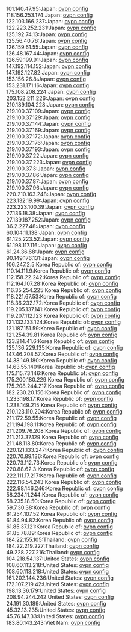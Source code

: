 101.140.47.95:Japan: [ovpn config](vpn/101_140_47_95.ovpn)  
118.156.253.174:Japan: [ovpn config](vpn/118_156_253_174.ovpn)  
122.103.166.237:Japan: [ovpn config](vpn/122_103_166_237.ovpn)  
122.223.252.231:Japan: [ovpn config](vpn/122_223_252_231.ovpn)  
125.192.74.13:Japan: [ovpn config](vpn/125_192_74_13.ovpn)  
125.56.40.76:Japan: [ovpn config](vpn/125_56_40_76.ovpn)  
126.159.61.55:Japan: [ovpn config](vpn/126_159_61_55.ovpn)  
126.48.167.44:Japan: [ovpn config](vpn/126_48_167_44.ovpn)  
126.59.199.91:Japan: [ovpn config](vpn/126_59_199_91.ovpn)  
147.192.114.152:Japan: [ovpn config](vpn/147_192_114_152.ovpn)  
147.192.127.82:Japan: [ovpn config](vpn/147_192_127_82.ovpn)  
153.156.26.8:Japan: [ovpn config](vpn/153_156_26_8.ovpn)  
153.231.171.16:Japan: [ovpn config](vpn/153_231_171_16.ovpn)  
175.108.208.224:Japan: [ovpn config](vpn/175_108_208_224.ovpn)  
203.152.211.226:Japan: [ovpn config](vpn/203_152_211_226.ovpn)  
210.189.104.228:Japan: [ovpn config](vpn/210_189_104_228.ovpn)  
219.100.37.109:Japan: [ovpn config](vpn/219_100_37_109.ovpn)  
219.100.37.129:Japan: [ovpn config](vpn/219_100_37_129.ovpn)  
219.100.37.144:Japan: [ovpn config](vpn/219_100_37_144.ovpn)  
219.100.37.169:Japan: [ovpn config](vpn/219_100_37_169.ovpn)  
219.100.37.172:Japan: [ovpn config](vpn/219_100_37_172.ovpn)  
219.100.37.176:Japan: [ovpn config](vpn/219_100_37_176.ovpn)  
219.100.37.193:Japan: [ovpn config](vpn/219_100_37_193.ovpn)  
219.100.37.22:Japan: [ovpn config](vpn/219_100_37_22.ovpn)  
219.100.37.223:Japan: [ovpn config](vpn/219_100_37_223.ovpn)  
219.100.37.3:Japan: [ovpn config](vpn/219_100_37_3.ovpn)  
219.100.37.86:Japan: [ovpn config](vpn/219_100_37_86.ovpn)  
219.100.37.87:Japan: [ovpn config](vpn/219_100_37_87.ovpn)  
219.100.37.96:Japan: [ovpn config](vpn/219_100_37_96.ovpn)  
220.210.163.248:Japan: [ovpn config](vpn/220_210_163_248.ovpn)  
223.132.19.99:Japan: [ovpn config](vpn/223_132_19_99.ovpn)  
223.223.100.39:Japan: [ovpn config](vpn/223_223_100_39.ovpn)  
27.136.18.38:Japan: [ovpn config](vpn/27_136_18_38.ovpn)  
27.139.187.252:Japan: [ovpn config](vpn/27_139_187_252.ovpn)  
36.2.227.48:Japan: [ovpn config](vpn/36_2_227_48.ovpn)  
60.104.11.138:Japan: [ovpn config](vpn/60_104_11_138.ovpn)  
61.125.223.52:Japan: [ovpn config](vpn/61_125_223_52.ovpn)  
61.198.117.116:Japan: [ovpn config](vpn/61_198_117_116.ovpn)  
61.24.36.68:Japan: [ovpn config](vpn/61_24_36_68.ovpn)  
90.149.176.131:Japan: [ovpn config](vpn/90_149_176_131.ovpn)  
106.247.2.5:Korea Republic of: [ovpn config](vpn/106_247_2_5.ovpn)  
110.14.111.9:Korea Republic of: [ovpn config](vpn/110_14_111_9.ovpn)  
112.158.22.242:Korea Republic of: [ovpn config](vpn/112_158_22_242.ovpn)  
112.164.107.28:Korea Republic of: [ovpn config](vpn/112_164_107_28.ovpn)  
116.35.254.225:Korea Republic of: [ovpn config](vpn/116_35_254_225.ovpn)  
118.221.67.53:Korea Republic of: [ovpn config](vpn/118_221_67_53.ovpn)  
118.36.232.172:Korea Republic of: [ovpn config](vpn/118_36_232_172.ovpn)  
119.205.137.141:Korea Republic of: [ovpn config](vpn/119_205_137_141.ovpn)  
119.207.112.123:Korea Republic of: [ovpn config](vpn/119_207_112_123.ovpn)  
121.132.133.124:Korea Republic of: [ovpn config](vpn/121_132_133_124.ovpn)  
121.187.151.59:Korea Republic of: [ovpn config](vpn/121_187_151_59.ovpn)  
121.254.39.81:Korea Republic of: [ovpn config](vpn/121_254_39_81.ovpn)  
123.214.41.6:Korea Republic of: [ovpn config](vpn/123_214_41_6.ovpn)  
125.136.229.135:Korea Republic of: [ovpn config](vpn/125_136_229_135.ovpn)  
147.46.208.57:Korea Republic of: [ovpn config](vpn/147_46_208_57.ovpn)  
14.38.149.180:Korea Republic of: [ovpn config](vpn/14_38_149_180.ovpn)  
14.63.55.140:Korea Republic of: [ovpn config](vpn/14_63_55_140.ovpn)  
175.115.73.146:Korea Republic of: [ovpn config](vpn/175_115_73_146.ovpn)  
175.200.180.229:Korea Republic of: [ovpn config](vpn/175_200_180_229.ovpn)  
175.208.244.217:Korea Republic of: [ovpn config](vpn/175_208_244_217.ovpn)  
182.230.20.156:Korea Republic of: [ovpn config](vpn/182_230_20_156.ovpn)  
1.233.198.17:Korea Republic of: [ovpn config](vpn/1_233_198_17.ovpn)  
1.238.149.215:Korea Republic of: [ovpn config](vpn/1_238_149_215.ovpn)  
210.123.110.204:Korea Republic of: [ovpn config](vpn/210_123_110_204.ovpn)  
211.172.59.55:Korea Republic of: [ovpn config](vpn/211_172_59_55.ovpn)  
211.194.198.11:Korea Republic of: [ovpn config](vpn/211_194_198_11.ovpn)  
211.209.76.208:Korea Republic of: [ovpn config](vpn/211_209_76_208.ovpn)  
211.213.37.129:Korea Republic of: [ovpn config](vpn/211_213_37_129.ovpn)  
211.48.118.80:Korea Republic of: [ovpn config](vpn/211_48_118_80.ovpn)  
220.121.133.247:Korea Republic of: [ovpn config](vpn/220_121_133_247.ovpn)  
220.70.89.136:Korea Republic of: [ovpn config](vpn/220_70_89_136.ovpn)  
220.73.112.73:Korea Republic of: [ovpn config](vpn/220_73_112_73.ovpn)  
220.88.62.3:Korea Republic of: [ovpn config](vpn/220_88_62_3.ovpn)  
222.111.17.217:Korea Republic of: [ovpn config](vpn/222_111_17_217.ovpn)  
222.116.54.243:Korea Republic of: [ovpn config](vpn/222_116_54_243.ovpn)  
222.98.146.246:Korea Republic of: [ovpn config](vpn/222_98_146_246.ovpn)  
58.234.11.244:Korea Republic of: [ovpn config](vpn/58_234_11_244.ovpn)  
58.235.18.50:Korea Republic of: [ovpn config](vpn/58_235_18_50.ovpn)  
59.7.30.38:Korea Republic of: [ovpn config](vpn/59_7_30_38.ovpn)  
61.254.107.52:Korea Republic of: [ovpn config](vpn/61_254_107_52.ovpn)  
61.84.94.82:Korea Republic of: [ovpn config](vpn/61_84_94_82.ovpn)  
61.85.37.121:Korea Republic of: [ovpn config](vpn/61_85_37_121.ovpn)  
61.85.78.89:Korea Republic of: [ovpn config](vpn/61_85_78_89.ovpn)  
184.22.155.105:Thailand: [ovpn config](vpn/184_22_155_105.ovpn)  
184.22.219.227:Thailand: [ovpn config](vpn/184_22_219_227.ovpn)  
49.228.227.216:Thailand: [ovpn config](vpn/49_228_227_216.ovpn)  
104.218.54.137:United States: [ovpn config](vpn/104_218_54_137.ovpn)  
108.60.113.218:United States: [ovpn config](vpn/108_60_113_218.ovpn)  
108.60.113.218:United States: [ovpn config](vpn/108_60_113_218.ovpn)  
161.202.144.236:United States: [ovpn config](vpn/161_202_144_236.ovpn)  
172.107.219.42:United States: [ovpn config](vpn/172_107_219_42.ovpn)  
198.13.36.179:United States: [ovpn config](vpn/198_13_36_179.ovpn)  
208.94.244.242:United States: [ovpn config](vpn/208_94_244_242.ovpn)  
24.191.30.189:United States: [ovpn config](vpn/24_191_30_189.ovpn)  
45.32.13.235:United States: [ovpn config](vpn/45_32_13_235.ovpn)  
45.76.147.33:United States: [ovpn config](vpn/45_76_147_33.ovpn)  
183.80.143.243:Viet Nam: [ovpn config](vpn/183_80_143_243.ovpn)  
